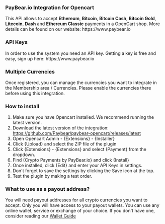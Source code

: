 <h3>PayBear.io Integration for Opencart</h3>
This API allows to accept <b>Ethereum</b>, <b>Bitcoin</b>, <b>Bitcoin Cash</b>, <b>Bitcoin Gold</b>, <b>Litecoin</b>, <b>Dash</b> and <b>Ethereum Classic</b> payments in a OpenCart shop. More details can be found on our website: https://www.paybear.io
<h3>API Keys</h3>
In order to use the system you need an API key. Getting a key is free and easy, sign up here:
https://www.paybear.io
<h3>Multiple Currencies</h3>
Once registered, you can manage the currencies you want to integrate in the Membership area / Currencies. Please enable the currencies there before using this integration.
<h3>How to install</h3>

1. Make sure you have Opencart installed. We recommend running the latest version.
2. Download the latest version of the integration: https://github.com/Paybear/paybear-opencart/releases/latest
3. Open Opencart Admin - {Extensions} - {Installer}
4. Click {Upload} and select the ZIP file of the plugin
5. Click {Extensions} - {Extensions} and select {Payment} from the dropdown.
6. Find {Crypto Payments by PayBear.io} and click {Install}
7. Once installed, click {Edit} and enter your API Keys in settings.
8. Don't forget to save the settings by clicking the Save icon at the top.
9. Test the plugin by making a test order.

### What to use as a payout address?
You will need payout addresses for all crypto currencies you want to accept. Only you will have access to your payout wallets.
You can use any online wallet, service or exchange of your choice.
If you don't have one, consider reading our [Wallet Guide](https://www.paybear.io/wallets)
